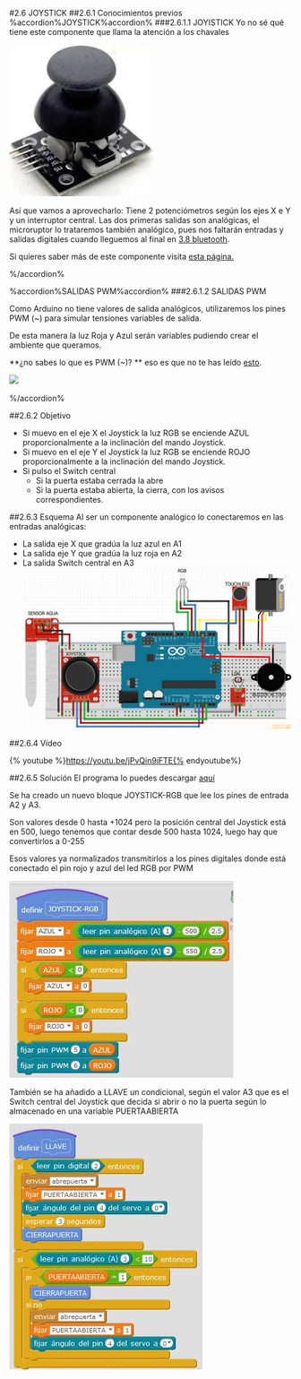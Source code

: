 #2.6 JOYSTICK
##2.6.1 Conocimientos previos
%accordion%JOYSTICK%accordion%
###2.6.1.1 JOYISTICK
Yo no sé qué tiene este componente que llama la atención a los chavales

![](/assets/joisti.jpg)

Así que vamos a aprovecharlo: Tiene 2 potenciómetros según los ejes X e Y y un interruptor central. Las dos primeras salidas son analógicas, el microruptor lo trataremos también analógico, pues nos faltarán entradas y salidas digitales cuando lleguemos al final en [3.8 bluetooth](/37-bluetooth.md).

Si quieres saber más de este componente visita [esta página.](https://www.luisllamas.es/arduino-joystick/)

%/accordion%

%accordion%SALIDAS PWM%accordion%
###2.6.1.2 SALIDAS PWM

Como Arduino no tiene valores de salida analógicos, utilizaremos los pines PWM (~) para simular tensiones variables de salida. 

De esta manera la luz Roja y Azul serán variables pudiendo crear el ambiente que queramos.
 
**¿no sabes lo que es PWM (~)? ** eso es que no te has leído [esto](https://catedu.gitbooks.io/programa-arduino-mediante-codigo/content/un_caso_especial_seales_pwm.html).

![](https://catedu.gitbooks.io/programa-arduino-mediante-codigo/content/img/Captura_de_pantalla_2015-05-19_a_las_14.18.40.png)

%/accordion%



##2.6.2 Objetivo
* Si muevo en el eje X el Joystick la luz RGB se enciende AZUL proporcionalmente a la inclinación del mando Joystick.
* Si muevo en el eje Y el Joystick la luz RGB se enciende ROJO proporcionalmente a la inclinación del mando Joystick.
* Si pulso el Switch central 
    * Si la puerta estaba cerrada la abre
    * Si la puerta estaba abierta, la cierra, con los avisos correspondientes.

##2.6.3 Esquema
Al ser un componente analógico lo conectaremos en las entradas analógicas:
* La salida eje X que gradúa la luz azul en A1
* La salida eje Y que gradúa la luz roja en A2
* La salida Switch central en A3
![](/assets/Esqeumajoystick.jpg)

##2.6.4 Vídeo

{% youtube %}https://youtu.be/jPvQin9iFTE{% endyoutube%}

##2.6.5 Solución
El programa lo puedes descargar [aquí](https://drive.google.com/open?id=1bV5VehaV7vf1eMwBAjru-LZ0Wh9E75Wq)

Se ha creado un nuevo bloque JOYSTICK-RGB que lee los pines de entrada A2 y A3.

 Son valores desde 0 hasta +1024 pero la posición central del Joystick está en 500, luego tenemos que contar desde 500 hasta 1024, luego hay que convertirlos a 0-255
 
 Esos valores ya normalizados transmitirlos a los pines digitales donde está conectado el pin rojo y azul del led RGB por PWM

![](/assets/JOYSTICKCODIGORGB.jpg)

También se ha añadido a LLAVE un condicional, según el valor A3 que es el Switch central del Joystick que decida si abrir o no la puerta según lo almacenado en una variable PUERTAABIERTA

![](/assets/llave2.jpg)





